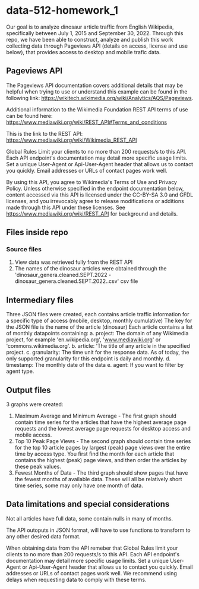 # data-512-homework_1

Our goal is to analyze dinosaur article traffic from English Wikipedia, specifically between July 1, 2015 and September 30, 2022. Through this repo, we have been able to construct, analyze and publish this work collecting data through Pageviews API (details on access, license and use below), that provides access to desktop and mobile trafic data. 

## Pageviews API

The Pageviews API documentation covers additional details that may be helpful when trying to use or understand this example can be found in the following link: https://wikitech.wikimedia.org/wiki/Analytics/AQS/Pageviews. 

Additional information to the Wikimedia Foundation REST API terms of use can be found here: https://www.mediawiki.org/wiki/REST_API#Terms_and_conditions

This is the link to the REST API: https://www.mediawiki.org/wiki/Wikimedia_REST_API

Global Rules
Limit your clients to no more than 200 requests/s to this API. Each API endpoint's documentation may detail more specific usage limits.
Set a unique User-Agent or Api-User-Agent header that allows us to contact you quickly. Email addresses or URLs of contact pages work well.

By using this API, you agree to Wikimedia's Terms of Use and Privacy Policy. Unless otherwise specified in the endpoint documentation below, content accessed via this API is licensed under the CC-BY-SA 3.0 and GFDL licenses, and you irrevocably agree to release modifications or additions made through this API under these licenses. See https://www.mediawiki.org/wiki/REST_API for background and details.

## Files inside repo
### Source files
1. View data was retrieved fully from the REST API
2. The names of the dinosaur articles were obtained through the 'dinosaur_genera.cleaned.SEPT.2022 - dinosaur_genera.cleaned.SEPT.2022..csv' csv file 

## Intermediary files

Three JSON files were created, each contains article traffic information for a specific type of access (mobile, desktop, monthly cumulative)
The key for the JSON file is the name of the article (dinosaur)
Each article contains a list of monthly datapoints containing:
    a. project: The domain of any Wikimedia project, for example 'en.wikipedia.org', 'www.mediawiki.org' or 'commons.wikimedia.org'.
    b. article: 'The title of any article in the specified project. 
    c. granularity: The time unit for the response data. As of today, the only supported granularity for this endpoint is daily and monthly.
    d. timestamp: The monthly date of the data
    e. agent: If you want to filter by agent type.

## Output files

3 graphs were created:
1. Maximum Average and Minimum Average - The first graph should contain time series for the articles that have the highest average page requests and the lowest average page requests for desktop access and mobile access. 
2. Top 10 Peak Page Views - The second graph should contain time series for the top 10 article pages by largest (peak) page views over the entire time by access type. You first find the month for each article that contains the highest (peak) page views, and then order the articles by these peak values. 
3. Fewest Months of Data - The third graph should show pages that have the fewest months of available data. These will all be relatively short time series, some may only have one month of data. 

## Data limitations and special considerations

Not all articles have full data, some contain nulls in many of months. 

The API outoputs in JSON format, will have to use functions to transform to any other desired data format.

When obtaining data from the API remeber that Global Rules limit your clients to no more than 200 requests/s to this API. Each API endpoint's documentation may detail more specific usage limits. Set a unique User-Agent or Api-User-Agent header that allows us to contact you quickly. Email addresses or URLs of contact pages work well. We recommend using delays when requesting data to comply with these terms.


